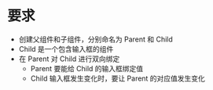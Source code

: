 # 要求
- 创建父组件和子组件，分别命名为 Parent 和 Child
- Child 是一个包含输入框的组件
- 在 Parent 对 Child 进行双向绑定
  - Parent 要能给 Child 的输入框绑定值
  - Child 输入框发生变化时，要让 Parent 的对应值发生变化